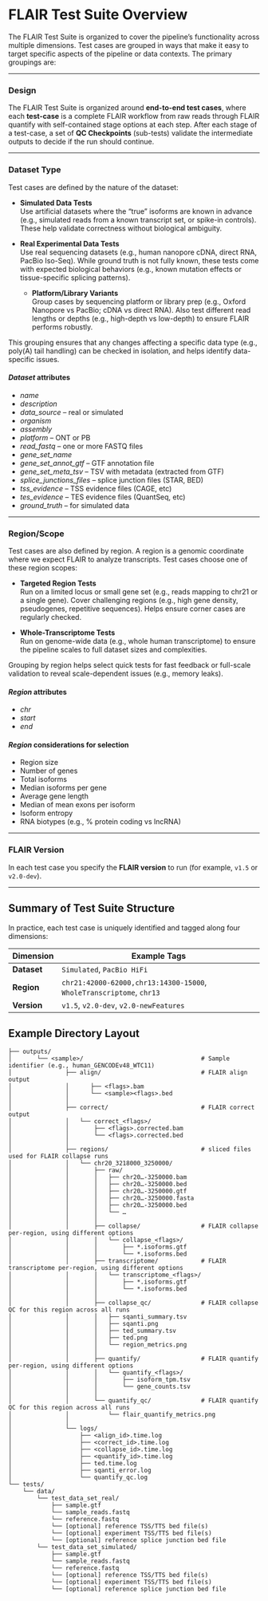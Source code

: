 # FLAIR Test Suite Overview

The FLAIR Test Suite is organized to cover the pipeline’s functionality across multiple dimensions. Test cases are grouped in ways that make it easy to target specific aspects of the pipeline or data contexts. The primary groupings are:

---

### Design

The FLAIR Test Suite is organized around **end-to-end test cases**, where each **test-case** is a complete FLAIR workflow from raw reads through FLAIR quantify with self-contained stage options at each step. After each stage of a test-case, a set of **QC Checkpoints** (sub-tests) validate the intermediate outputs to decide if the run should continue. 

---

### Dataset Type

Test cases are defined by the nature of the dataset:

- **Simulated Data Tests**  
  Use artificial datasets where the “true” isoforms are known in advance (e.g., simulated reads from a known transcript set, or spike-in controls). These help validate correctness without biological ambiguity.

- **Real Experimental Data Tests**  
  Use real sequencing datasets (e.g., human nanopore cDNA, direct RNA, PacBio Iso-Seq). While ground truth is not fully known, these tests come with expected biological behaviors (e.g., known mutation effects or tissue-specific splicing patterns).

  - **Platform/Library Variants**  
    Group cases by sequencing platform or library prep (e.g., Oxford Nanopore vs PacBio; cDNA vs direct RNA). Also test different read lengths or depths (e.g., high-depth vs low-depth) to ensure FLAIR performs robustly.


This grouping ensures that any changes affecting a specific data type (e.g., poly(A) tail handling) can be checked in isolation, and helps identify data-specific issues.

#### *Dataset* attributes
- *name*  
- *description*  
- *data_source* – real or simulated  
- *organism*  
- *assembly*  
- *platform* – ONT or PB  
- *read_fastq* – one or more FASTQ files  
- *gene_set_name*  
- *gene_set_annot_gtf* – GTF annotation file  
- *gene_set_meta_tsv* – TSV with metadata (extracted from GTF)  
- *splice_junctions_files* – splice junction files (STAR, BED)  
- *tss_evidence* – TSS evidence files (CAGE, etc)  
- *tes_evidence* – TES evidence files (QuantSeq, etc)  
- *ground_truth* – for simulated data  

---

### Region/Scope

Test cases are also defined by region. A region is a genomic coordinate where we expect FLAIR to analyze transcripts. Test cases choose one of these region scopes:

- **Targeted Region Tests**  
  Run on a limited locus or small gene set (e.g., reads mapping to chr21 or a single gene). Cover challenging regions (e.g., high gene density, pseudogenes, repetitive sequences). Helps ensure corner cases are regularly checked.

- **Whole-Transcriptome Tests**  
  Run on genome-wide data (e.g., whole human transcriptome) to ensure the pipeline scales to full dataset sizes and complexities.

Grouping by region helps select quick tests for fast feedback or full-scale validation to reveal scale-dependent issues (e.g., memory leaks).

#### *Region* attributes
- *chr*
- *start*  
- *end*  

#### *Region* considerations for selection
- Region size  
- Number of genes  
- Total isoforms  
- Median isoforms per gene  
- Average gene length  
- Median of mean exons per isoform  
- Isoform entropy  
- RNA biotypes (e.g., % protein coding vs lncRNA)  

---

### FLAIR Version

In each test case you specify the **FLAIR version** to run (for example, `v1.5` or `v2.0-dev`). 


---

## Summary of Test Suite Structure

In practice, each test case is uniquely identified and tagged along four dimensions:

| Dimension   | Example Tags                             |
|-------------|------------------------------------------|
| **Dataset** | `Simulated`, `PacBio HiFi`               |
| **Region**  | `chr21:42000-62000,chr13:14300-15000`, `WholeTranscriptome`, `chr13` |
| **Version** | `v1.5`, `v2.0-dev`, `v2.0-newFeatures`   |
 

## Example Directory Layout
```plaintext
├── outputs/
│       └── <sample>/                                 # Sample identifier (e.g., human_GENCODEv48_WTC11)
│               ├── align/                            # FLAIR align output 
│               │      ├── <flags>.bam
│               │      └── <sample><flags>.bed
│               │
│               ├── correct/                          # FLAIR correct output
│               │   └── correct_<flags>/
│               │       ├── <flags>.corrected.bam
│               │       └── <flags>.corrected.bed
│               │
│               ├── regions/                          # sliced files used for FLAIR collapse runs
│               │   └── chr20_3218000_3250000/
│               │       ├── raw/                 
│               │       │   ├── chr20…-3250000.bam
│               │       │   ├── chr20…-3250000.bed
│               │       │   ├── chr20…-3250000.gtf
│               │       │   ├── chr20…-3250000.fasta
│               │       │   ├── chr20…-3250000.bed
│               │       │   └── …
│               │       │
│               │       ├── collapse/                 # FLAIR collapse per-region, using different options 
│               │       │   └── collapse_<flags>/
│               │       │       ├── *.isoforms.gtf
│               │       │       └── *.isoforms.bed
│               │       ├── transcriptome/            # FLAIR transcriptome per-region, using different options 
│               │       │   └── transcriptome_<flags>/
│               │       │       ├── *.isoforms.gtf
│               │       │       └── *.isoforms.bed
│               │       │
│               │       ├── collapse_qc/              # FLAIR collapse QC for this region across all runs 
│               │       │   ├── sqanti_summary.tsv
│               │       │   ├── sqanti.png
│               │       │   ├── ted_summary.tsv
│               │       │   ├── ted.png
│               │       │   └── region_metrics.png
│               │       │
│               │       ├── quantify/                 # FLAIR quantify per-region, using different options 
│               │       │   └── quantify_<flags>/
│               │       │       ├── isoform_tpm.tsv
│               │       │       └── gene_counts.tsv
│               │       │
│               │       └── quantify_qc/              # FLAIR quantify QC for this region across all runs 
│               │           └── flair_quantify_metrics.png
│               │
│               └── logs/
│                   ├── <align_id>.time.log
│                   ├── <correct_id>.time.log
│                   ├── <collapse_id>.time.log
│                   ├── <quantify_id>.time.log
│                   ├── ted.time.log
│                   ├── sqanti_error.log
│                   └── quantify_qc.log
└── tests/
    └── data/
        └── test_data_set_real/
            ├── sample.gtf
            └── sample_reads.fastq
            └── reference.fastq
            └── [optional] reference TSS/TTS bed file(s)
            └── [optional] experiment TSS/TTS bed file(s)
            └── [optional] reference splice junction bed file
        └── test_data_set_simulated/
            ├── sample.gtf
            └── sample_reads.fastq
            └── reference.fastq
            └── [optional] reference TSS/TTS bed file(s)
            └── [optional] experiment TSS/TTS bed file(s)
            └── [optional] reference splice junction bed file
```

